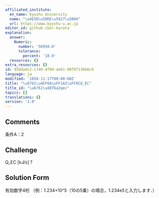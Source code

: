 ```yaml
---
affiliated_institute:
  en_name: Kyushu University
  name: "\u4E5D\u5DDE\u5927\u5B66"
  url: https://www.kyushu-u.ac.jp
editor_id: github.cbal-kurata
explanation:
  answer:
    Numeric:
      number: '50950.0'
      tolerance:
        percent: '10.0'
  resources: {}
extra_resources: {}
id: 93ddadc2-c740-4fb9-ae61-90f9713bb6c9
language: ja
modified: '1858-11-17T00:00:00Z'
title: "\u6761\u4EF6A\uFF1A2\uFF0CQ_EC"
title_id: "\u6761\u4EF6a2qec"
topics: []
translations: {}
version: '1.0'
---
```


## Comments
条件A：2

## Challenge
Q_EC [kJ/s] ?

## Solution Form
有効数字4桁
（例：1.234×10^5（10の5乗）の場合，1.234e5と入力します．）




